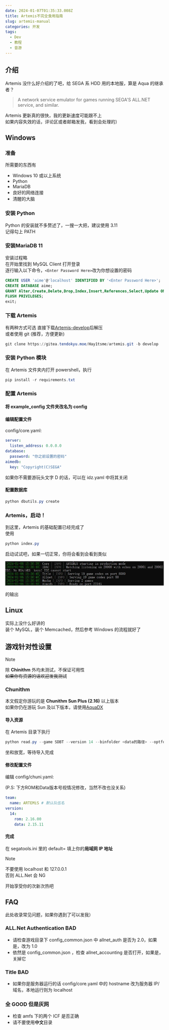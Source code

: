```yaml
---
date: 2024-01-07T01:35:33.008Z
title: Artemis不完全食用指南
slug: artemis-manual
categories: 开发
tags:
  - Dev
  - 教程
  - 音游
---
```


## 介绍

Artemis 没什么好介绍的了吧，给 SEGA 系 HDD 用的本地服，算是 Aqua 的继承者？  

> A network service emulator for games running SEGA'S ALL.NET service, and similar.

Artemis 更新真的很快，我的更新速度可能跟不上  
如果内容失效的话，评论区或者邮箱发我，看到会处理的）


## Windows

### 准备

所需要的东西有  

- Windows 10 或以上系统  
- Python  
- MariaDB  
- 良好的网络连接  
- 清醒的大脑  

### 安装 Python

Python 的安装就不多赘述了，一搜一大把，建议使用 3.11  
记得勾上 PATH

### 安装MariaDB 11
安装过程略  
在开始里找到 MySQL Client 打开登录  
逐行输入以下命令，`<Enter Password Here>`改为你想设置的密码  

```sql
CREATE USER 'aime'@'localhost' IDENTIFIED BY '<Enter Password Here>';
CREATE DATABASE aime;
GRANT Alter,Create,Delete,Drop,Index,Insert,References,Select,Update ON aime.* TO 'aime'@'localhost';
FLUSH PRIVILEGES;
exit;
```


### 下载 Artemis

有两种方式可选
直接下载[Artemis-develop](https://gitea.tendokyu.moe/Hay1tsme/artemis/archive/develop.zip)后解压  
或者使用 git (推荐，方便更新)  

```powershell
git clone https://gitea.tendokyu.moe/Hay1tsme/artemis.git -b develop
```

### 安装 Python 模块

在 Artemis 文件夹内打开 powershell，执行

```powershell
pip install -r requirements.txt
```

### 配置 Artemis

#### 将 example_config 文件夹改名为 config

#### 编辑配置文件
config/core.yaml:  

```yaml
server:
  listen_address: 0.0.0.0
database:
  password: "你之前设置的密码"
aimedb:
  key: "Copyright(C)SEGA"
```

如果你不需要游玩头文字 D 的话，可以在 idz.yaml 中将其关闭

#### 配置数据库

```powershell
python dbutils.py create
```

### Artemis，启动！

到这里，Artemis 的基础配置已经完成了  
使用

```powershell
python index.py
```
启动试试吧，如果一切正常，你将会看到会看到类似  

![Artemis](artemis.webp)  

的输出
## Linux

实际上没什么好讲的  
装个 MySQL，装个 Memcached，然后参考 Windows 的流程就好了  

## 游戏针对性设置

> [!NOTE]
> 除 **Chinithm** 外均未测试，不保证可用性  
> ~~如果你有资源的话欢迎发我测试~~

### Chunithm

本文假定你游玩的是 **Chunithm Sun Plus (2.16)** 以上版本  
如果你仍在游玩 Sun 及以下版本，请使用[AquaDX](https://github.com/hykilpikonna/AquaDX)

#### 导入资源

在 Artemis 目录下执行

```powershell
python read.py --game SDBT --version 14 --binfolder <data的路径> --optfolder <opt的路径>
```

坐和放宽，等待导入完成

#### 修改配置文件

编辑 config/chuni.yaml:

(P.S: 下方ROM和Data版本号视情况修改，当然不改也没关系)

```yaml
team:
  name: ARTEMiS # 默认队伍名
version:
  14:
    rom: 2.16.00
    data: 2.15.11
```


#### 完成

在 segatools.ini 里的 default= 填上你的**局域网 IP 地址**  

> [!NOTE]
> 不要使用 localhost 和 127.0.0.1  
> 否则 ALL.Net 会 NG

开始享受你的次新次热吧

## FAQ

此处收录常见问题，如果你遇到了可以发我）

### ALL.Net Authentication BAD

- 请检查游戏目录下 config_common.json 中 allnet_auth 是否为 2.0，如果是，改为 1.0
- 依然是 config_common.json ，检查 allnet_accounting 是否打开，如果是，关掉它

### Title BAD

- 如果你是服务器运行的话 config/core.yaml 中的 hostname 改为服务器 IP/域名，本地运行则为 localhost

### 全 GOOD 但是灰网

- 检查 amfs 下的两个 ICF 是否正确
- 请不要使用**中文**目录